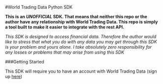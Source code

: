 #World Trading Data Python SDK

**This is an _UNOFFICIAL_ SDK. That means that neither this repo or the author have any 
relationship with World Trading Data. This repo is simply a tool built to make it easier to 
integrate with the rest API.**

_This SDK is designed to access financial data. Therefore the author would like to stress that 
what you do with any data you may get through this SDK is your problem and yours alone. I take 
absolutely zero responsibility for any losses or problems that may arise from using this SDK_

###Getting Started

This SDK will require you to have an account with World Trading Data (sign up 
[here](https://www.worldtradingdata.com))